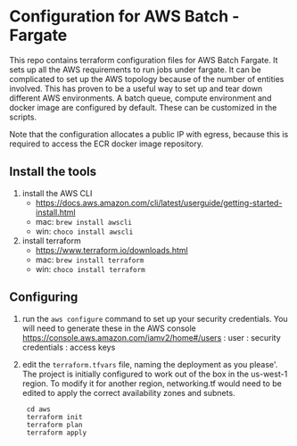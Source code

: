 # Configuration for AWS Batch - Fargate

This repo contains terraform configuration files for AWS Batch Fargate. It sets up all the AWS requirements to run jobs under fargate. It can be complicated to set up the AWS topology because of the number of entities involved. This has proven to be a useful way to set up and tear down different AWS environments. A batch queue, compute
environment and docker image are configured by default. These can be customized in the scripts.

Note that the configuration allocates a public IP with egress, because this is required to access the ECR docker image repository.

## Install the tools
1. install the AWS CLI
    - https://docs.aws.amazon.com/cli/latest/userguide/getting-started-install.html
    - mac: `brew install awscli`
    - win: `choco install awscli`
2. install terraform
    - https://www.terraform.io/downloads.html
    - mac: `brew install terraform`
    - win: `choco install terraform`

## Configuring
1. run the `aws configure` command to set up your security credentials. You will need to generate these in
the AWS console https://console.aws.amazon.com/iamv2/home#/users : user : security credentials : access keys
2. edit the `terraform.tfvars` file, naming the deployment as you please'.
The project is initially configured to work out of the box in the us-west-1 region.
To modify it for another region, networking.tf would need to be edited to apply the correct availability zones and subnets.

        cd aws
        terraform init
        terraform plan
        terraform apply

